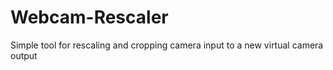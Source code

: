 # Webcam-Rescaler
Simple tool for rescaling and cropping camera input to a new virtual camera output
